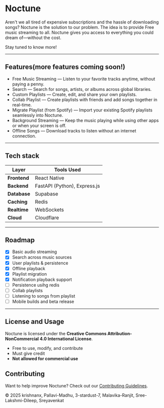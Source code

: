 
# Noctune

Aren't we all tired of expensive subscriptions and the hassle of downloading songs?
Noctune is the solution to our problem.
The idea is to provide Free music streaming to all.
Noctune gives you access to everything you could dream of—without the cost.

Stay tuned to know more!

---

## Features(more features coming soon!)
-  Free Music Streaming — Listen to your favorite tracks anytime, without paying a penny.
-  Search — Search for songs, artists, or albums across global libraries. 
-  Custom Playlists — Create, edit, and share your own playlists.
-  Collab Playlist — Create playlists with friends and add songs together in real-time.
-  Migrate Playlist (from Spotify) — Import your existing Spotify playlists seamlessly into Noctune.
-  Background Streaming — Keep the music playing while using other apps or when your screen is off.
-  Offline Songs — Download tracks to listen without an internet connection.
  
---

## Tech stack

| Layer        | Tools Used                        |
|--------------|----------------------------------|
| **Frontend** | React Native                     |
| **Backend**  | FastAPI (Python), Express.js     |
| **Database** | Supabase                         |
| **Caching**  | Redis                            |
| **Realtime** | WebSockets                       |
| **Cloud**    | Cloudflare                       |

---

## Roadmap

- [x] Basic audio streaming
- [x] Search across music sources
- [x] User playlists & persistence
- [x] Offline playback
- [x] Playlist migration
- [x] Notification playback support
- [ ] Persistence usihg redis
- [ ] Collab playlists
- [ ] Listening to songs from playlist
- [ ] Mobile builds and beta release

---



## License and Usage

Noctune is licensed under the **Creative Commons Attribution-NonCommercial 4.0 International License**.

- Free to use, modify, and contribute
- Must give credit
- **Not allowed for commercial use**

## Contributing

Want to help improve Noctune? Check out our [Contributing Guidelines](CONTRIBUTING.md).

© 2025 krishnanx, Pallavi-Madhu, 3-stardust-7, Malavika-Ranjit, Sree-Lakshmi-Dileep, Sreyavenkat


